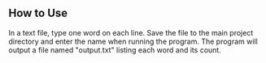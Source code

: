 ## How to Use
In a text file, type one word on each line. Save the file to the main project directory and enter the name when running the program.
The program will output a file named "output.txt" listing each word and its count.

